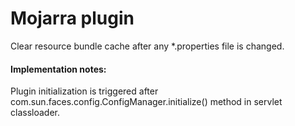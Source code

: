 Mojarra plugin
==================
Clear resource bundle cache after any *.properties file is changed.

#### Implementation notes:
Plugin initialization is triggered after com.sun.faces.config.ConfigManager.initialize() method in servlet classloader.